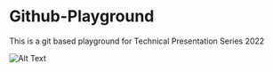 # Github-Playground
This is a git based playground for Technical Presentation Series 2022

![Alt Text](https://media.giphy.com/media/vFKqnCdLPNOKc/giphy.gif)
